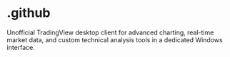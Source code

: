 # .github
Unofficial TradingView desktop client for advanced charting, real-time market data, and custom technical analysis tools in a dedicated Windows interface.
